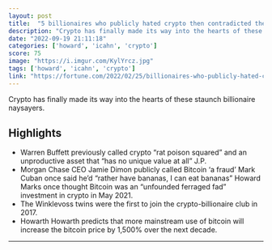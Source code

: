 ```yaml
---
layout: post
title:  "5 billionaires who publicly hated crypto then contradicted themselves"
description: "Crypto has finally made its way into the hearts of these staunch billionaire naysayers."
date: "2022-09-19 21:11:18"
categories: ['howard', 'icahn', 'crypto']
score: 75
image: "https://i.imgur.com/KylYrcz.jpg"
tags: ['howard', 'icahn', 'crypto']
link: "https://fortune.com/2022/02/25/billionaires-who-publicly-hated-crypto-then-changed-their-minds/"
---
```


Crypto has finally made its way into the hearts of these staunch billionaire naysayers.

## Highlights

- Warren Buffett previously called crypto “rat poison squared” and an unproductive asset that “has no unique value at all” J.P.
- Morgan Chase CEO Jamie Dimon publicly called Bitcoin ‘a fraud’ Mark Cuban once said he’d “rather have bananas, I can eat bananas” Howard Marks once thought Bitcoin was an “unfounded ferraged fad” investment in crypto in May 2021.
- The Winklevoss twins were the first to join the crypto-billionaire club in 2017.
- Howarth Howarth predicts that more mainstream use of bitcoin will increase the bitcoin price by 1,500% over the next decade.

---
